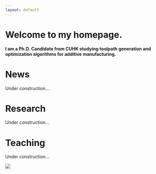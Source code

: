 ```yaml
---
layout: default
---
```


# Welcome to my homepage.

**I am a Ph.D. Candidate from CUHK studying toolpath generation and optimization algorithms for additive manufacturing.**  


# News
Under construction...

# Research
Under construction...


# Teaching
Under construction...



<a href="https://clustrmaps.com/site/1bpkm"  title="Visit tracker"><img src="//www.clustrmaps.com/map_v2.png?d=M43mMXEyo9n29UHnSDUT-wUosz1cCTbXBe7N_OuIqh0&cl=ffffff" /></a>

